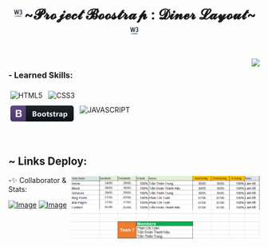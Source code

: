 <h1 align="center"><img src="img/W3Logo.jpeg" style="width:25px;height:25px;">~𝓟𝓻𝓸𝓳𝓮𝓬𝓽 𝓑𝓸𝓸𝓼𝓽𝓻𝓪𝓹 : 𝓓𝓲𝓷𝓮𝓻 𝓛𝓪𝔂𝓸𝓾𝓽~<img src="img/W3Logo.jpeg" style="width:25px;height:25px"></h1>
<br>
<img src="https://static.wikia.nocookie.net/houkai-star-rail/images/4/42/Pom-Pom_Sticker_19.png/revision/latest/scale-to-width-down/200?cb=20230717183708" align="right">

### - Learned Skills:
<p>
<img src="https://github.com/MikeCodesDotNET/ColoredBadges/blob/master/png/dev/languages/html.png" alt="HTML5" style="vertical-align:top; margin:6px 4px">
<img src="https://github.com/MikeCodesDotNET/ColoredBadges/blob/master/png/dev/languages/css3.png" alt="CSS3" style="vertical-align:top; margin:6px 4px">
  <br>
<img src="https://github.com/MikeCodesDotNET/ColoredBadges/blob/master/png/dev/frameworks/bootstrap.png" alt="BOOTSTRAP" style="vertical-align:top; margin:6px 4px">
<img src="https://github.com/MikeCodesDotNET/ColoredBadges/blob/master/png/dev/languages/js.png" alt="JAVASCRIPT" style="vertical-align:top; margin:6px 4px">
</p>
<br>

## ~ Links Deploy:
<img src="./img/Diner7_TeamStats.png" width="75%" align="right">

-✨ Collaborator & Stats:<p><a href="https://github.com/toanphangl1997"><img src="https://avatars.githubusercontent.com/u/169327387?v=4" style="width:50px" alt="Image"/></a> <a href="https://github.com/TranDoanThanhHau"><img src="https://avatars.githubusercontent.com/u/170351033?v=4" style="width:50px" alt="Image"/></a></p>

  
  
  
 



 

